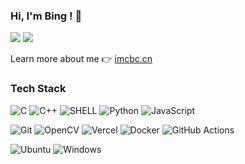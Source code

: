 ### Hi, I'm Bing ! 👋
![](https://img.shields.io/github/followers/caibingcheng?style=for-the-badge) ![](https://img.shields.io/github/stars/caibingcheng?affiliations=OWNER&style=for-the-badge) 

<!-- ![](https://profile-counter.glitch.me/{caibingcheng}/count.svg) -->

<!-- My name is BingCheng Cai and I am a SDE (Software Development Engineer 💻). I am from China and now living in Suzhou, Jiangsu Province 🗺. -->

<!-- Feel free to browse my repos and left any issues or comments. I have a passion for learning and sharing my knowledge with others in a way that's as public as possible. I will be happy to hear any questions or advice from you. -->

Learn more about me 👉 [imcbc.cn](https://imcbc.cn)
<!-- Apart from coding, I also maintian a blog, you can find my articles at 👉 [bbing.com.cn](https://bbing.com.cn) or 👉 [imcbc.cn](https://imcbc.cn) or 👉 [caibingcheng.com](https://caibingcheng.com) . (It's hard to decide use which one😭) -->

<!-- By the way, I'm recently practicing speaking English. Looking forward a partner who is practicing Mandarin 😄, we can make a language exchange if possible. -->


### Tech Stack

![C](https://img.shields.io/badge/C-A8B9CC?style=for-the-badge&logo=c&logoColor=white)
![C++](https://img.shields.io/badge/C%2B%2B-00599C?style=for-the-badge&logo=c%2B%2B&logoColor=white)
![SHELL](https://img.shields.io/badge/SHELL-1572B6?style=for-the-badge&logo=shell&logoColor=white)
![Python](https://img.shields.io/badge/Python-FFD43B?style=for-the-badge&logo=python&logoColor=306998)
![JavaScript](https://img.shields.io/badge/JavaScript-323330?style=for-the-badge&logo=javascript&logoColor=F7DF1E)

![Git](https://img.shields.io/badge/Git-F05032?style=for-the-badge&logo=git&logoColor=white)
![OpenCV](https://img.shields.io/badge/OpenCV-27338e?style=for-the-badge&logo=OpenCV&logoColor=white)
![Vercel](https://img.shields.io/badge/Vercel-000000?style=for-the-badge&logo=vercel&logoColor=white)
![Docker](https://img.shields.io/badge/docker-2496ED?style=for-the-badge&logo=docker&logoColor=white)
![GitHub Actions](https://img.shields.io/badge/GitHub_Actions-2088FF?style=for-the-badge&logo=github-actions&logoColor=white)

![Ubuntu](https://img.shields.io/badge/Ubuntu-E95420?style=for-the-badge&logo=ubuntu&logoColor=white)
![Windows](https://img.shields.io/badge/Windows-0078D6?style=for-the-badge&logo=windows&logoColor=white)

<!-- ### Stats -->

<!-- ### 📜 Summary -->

<!-- <p align="center">
<img src="http://github-profile-summary-cards.vercel.app/api/cards/profile-details?username=caibingcheng&theme=github"/>
<br /> -->
<!-- <img src="https://github-readme-streak-stats.herokuapp.com?user=caibingcheng&hide_border=true&date_format=M%20j%5B%2C%20Y%5D"/> -->
<!-- <img src="http://github-profile-summary-cards.vercel.app/api/cards/productive-time?username=caibingcheng&theme=github&utcOffset=8"/> -->
</p>

<!-- ### 🔝 Most used languages -->

<!-- <p align="center">
<img src="https://github-readme-stats.vercel.app/api/top-langs/?username=caibingcheng&langs_count=10&layout=compact&hide=css,html">
</p> -->

<!-- ## 📕 Pinned Repositories


<p align="center">

<a href="https://github.com/caibingcheng/orlike">
  <img align="center" src="https://github-readme-stats.vercel.app/api/pin/?username=caibingcheng&repo=orlike" hide_border=true/>
</a>
<a href="https://github.com/caibingcheng/rssblog-source">
  <img align="center" src="https://github-readme-stats.vercel.app/api/pin/?username=caibingcheng&repo=rssblog-source" hide_border=true/>
</a>
<a href="https://github.com/caibingcheng/hugo-algolia2">
  <img align="center" src="https://github-readme-stats.vercel.app/api/pin/?username=caibingcheng&repo=hugo-algolia2" hide_border=true/>
</a>
<a href="https://github.com/caibingcheng/buffercache">
  <img align="center" src="https://github-readme-stats.vercel.app/api/pin/?username=caibingcheng&repo=buffercache" hide_border=true/>
</a>
<a href="https://github.com/caibingcheng/dotfiles">
  <img align="center" src="https://github-readme-stats.vercel.app/api/pin/?username=caibingcheng&repo=dotfiles" hide_border=true/>
</a>
<a href="https://github.com/caibingcheng/fstats">
  <img align="center" src="https://github-readme-stats.vercel.app/api/pin/?username=caibingcheng&repo=fstats" hide_border=true/>
</a>
<a href="https://github.com/caibingcheng/picrc">
  <img align="center" src="https://github-readme-stats.vercel.app/api/pin/?username=caibingcheng&repo=picrc" hide_border=true/>
</a>

<p> -->
